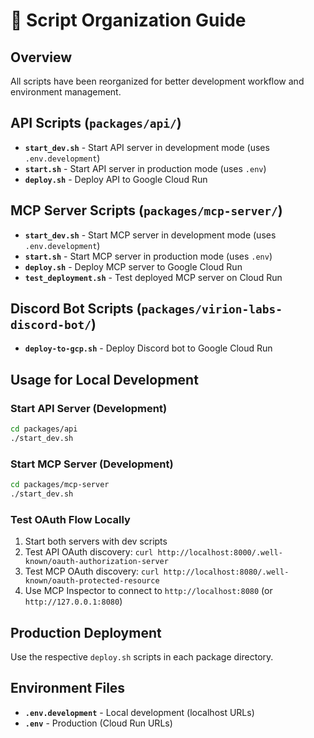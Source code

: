 # 🚀 Script Organization Guide

## Overview
All scripts have been reorganized for better development workflow and environment management.

## API Scripts (`packages/api/`)
- **`start_dev.sh`** - Start API server in development mode (uses `.env.development`)
- **`start.sh`** - Start API server in production mode (uses `.env`)
- **`deploy.sh`** - Deploy API to Google Cloud Run

## MCP Server Scripts (`packages/mcp-server/`)
- **`start_dev.sh`** - Start MCP server in development mode (uses `.env.development`)
- **`start.sh`** - Start MCP server in production mode (uses `.env`)
- **`deploy.sh`** - Deploy MCP server to Google Cloud Run
- **`test_deployment.sh`** - Test deployed MCP server on Cloud Run

## Discord Bot Scripts (`packages/virion-labs-discord-bot/`)
- **`deploy-to-gcp.sh`** - Deploy Discord bot to Google Cloud Run

## Usage for Local Development

### Start API Server (Development)
```bash
cd packages/api
./start_dev.sh
```

### Start MCP Server (Development)
```bash
cd packages/mcp-server
./start_dev.sh
```

### Test OAuth Flow Locally
1. Start both servers with dev scripts
2. Test API OAuth discovery: `curl http://localhost:8000/.well-known/oauth-authorization-server`
3. Test MCP OAuth discovery: `curl http://localhost:8080/.well-known/oauth-protected-resource`
4. Use MCP Inspector to connect to `http://localhost:8080` (or `http://127.0.0.1:8080`)

## Production Deployment
Use the respective `deploy.sh` scripts in each package directory.

## Environment Files
- **`.env.development`** - Local development (localhost URLs)
- **`.env`** - Production (Cloud Run URLs)